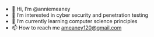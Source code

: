 - 👋 Hi, I’m @anniemeaney
- 👀 I’m interested in cyber security and penetration testing
- 🌱 I’m currently learning computer science principles
- 📫 How to reach me ameaney120@gmail.com

<!---
anniemeaney/anniemeaney is a ✨ special ✨ repository because its `README.md` (this file) appears on your GitHub profile.
You can click the Preview link to take a look at your changes.
--->
